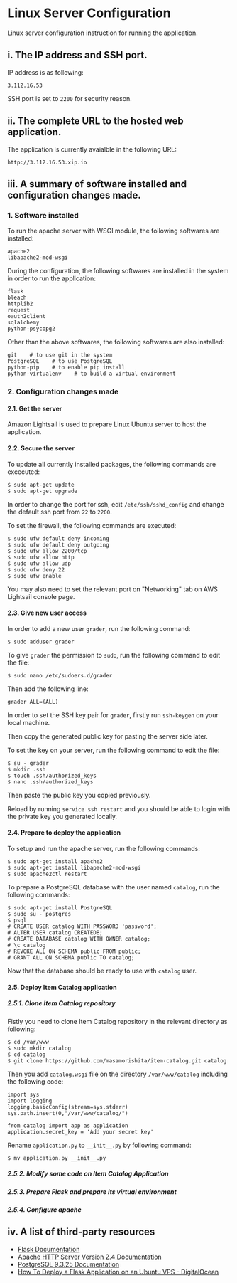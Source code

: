 # Linux Server Configuration
Linux server configuration instruction for running the application.


## i. The IP address and SSH port.
IP address is as following:
```
3.112.16.53
```

SSH port is set to `2200` for security reason.


## ii. The complete URL to the hosted web application.

The application is currently avaialble in the following URL:
```
http://3.112.16.53.xip.io
```


## iii. A summary of software installed and configuration changes made.

### 1. Software installed
To run the apache server with WSGI module, the following softwares are installed:
```
apache2
libapache2-mod-wsgi
```
During the configuration, the following softwares are installed in the system
in order to run the application:
```
flask
bleach
httplib2
request
oauth2client
sqlalchemy
python-psycopg2
```
Other than the above softwares, the following softwares are also installed:
```
git    # to use git in the system
PostgreSQL    # to use PostgreSQL
python-pip    # to enable pip install
python-virtualenv    # to build a virtual environment

```


### 2. Configuration changes made

#### 2.1. Get the server
Amazon Lightsail is used to prepare Linux Ubuntu server to host the application.

#### 2.2. Secure the server
To update all currently installed packages, the following commands are excecuted:
```
$ sudo apt-get update
$ sudo apt-get upgrade
```

In order to change the port for ssh, edit `/etc/ssh/sshd_config` and change the default ssh port from `22` to `2200`.

To set the firewall, the following commands are executed:
```
$ sudo ufw default deny incoming
$ sudo ufw default deny outgoing
$ sudo ufw allow 2200/tcp
$ sudo ufw allow http
$ sudo ufw allow udp
$ sudo ufw deny 22
$ sudo ufw enable
```

You may also need to set the relevant port on "Networking" tab on AWS Lightsail console page. 


#### 2.3. Give new user access
In order to add a new user `grader`, run the following command:
```
$ sudo adduser grader
```


To give `grader` the permission to `sudo`, run the following command to edit the file:
```
$ sudo nano /etc/sudoers.d/grader
```
Then add the following line:
```
grader ALL=(ALL)
```


In order to set the SSH key pair for `grader`, firstly run `ssh-keygen` on your local machine.

Then copy the generated public key for pasting the server side later.

To set the key on your server, run the following command to edit the file:
```
$ su - grader
$ mkdir .ssh
$ touch .ssh/authorized_keys
$ nano .ssh/authorized_keys
```
Then paste the public key you copied previously.


Reload by running `service ssh restart` and you should be able to login with the private key you generated locally.


#### 2.4. Prepare to deploy the application
To setup and run the apache server, run the following commands:
```
$ sudo apt-get install apache2
$ sudo apt-get install libapache2-mod-wsgi
$ sudo apache2ctl restart
```

To prepare a PostgreSQL database with the user named `catalog`, run the following commands:
```
$ sudo apt-get install PostgreSQL
$ sudo su - postgres
$ psql
# CREATE USER catalog WITH PASSWORD 'password';
# ALTER USER catalog CREATEDB;
# CREATE DATABASE catalog WITH OWNER catalog;
# \c catalog
# REVOKE ALL ON SCHEMA public FROM public;
# GRANT ALL ON SCHEMA public TO catalog;
```
Now that the database should be ready to use with `catalog` user.


#### 2.5. Deploy Item Catalog application
##### 2.5.1. Clone Item Catalog repository
Fistly you need to clone Item Catalog repository in the relevant directory as following:
```
$ cd /var/www
$ sudo mkdir catalog
$ cd catalog
$ git clone https://github.com/masamorishita/item-catalog.git catalog
```

Then you add `catalog.wsgi` file on the directory `/var/www/catalog` including the following code:
```
import sys
import logging
logging.basicConfig(stream=sys.stderr)
sys.path.insert(0,"/var/www/catalog/")

from catalog import app as application
application.secret_key = 'Add your secret key'
```

Rename `application.py` to `__init__.py` by following command:
```
$ mv application.py __init__.py
```

##### 2.5.2. Modify some code on Item Catalog Application


##### 2.5.3. Prepare Flask and prepare its virtual environment


##### 2.5.4. Configure apache




## iv. A list of third-party resources
- [Flask Documentation](http://flask.pocoo.org/docs/0.12/)
- [Apache HTTP Server Version 2.4 Documentation](https://httpd.apache.org/docs/2.4/)
- [PostgreSQL 9.3.25 Documentation](https://www.postgresql.org/docs/9.3/index.html)
- [How To Deploy a Flask Application on an Ubuntu VPS - DigitalOcean](https://www.digitalocean.com/community/tutorials/how-to-deploy-a-flask-application-on-an-ubuntu-vps)

